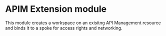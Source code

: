 # APIM Extension module

This module creates a workspace on an exisitng API Management resource and binds it to a spoke for access rights and networking.
